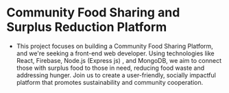 # Community Food Sharing and Surplus Reduction Platform


- This project focuses on building a Community Food Sharing Platform, and
we're seeking a front-end web developer. Using technologies like React,
Firebase, Node.js (Express js) , and MongoDB, we aim to connect those
with surplus food to those in need, reducing food waste and addressing
hunger. Join us to create a user-friendly, socially impactful platform that
promotes sustainability and community cooperation.

